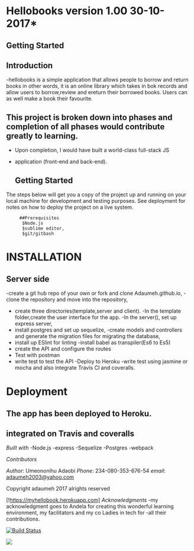 # Hellobooks  version 1.00 30-10-2017*

## Getting Started

##  Introduction
 -hellobooks is a simple application that allows people to borrow and return books in other words, it is an online library which takes in bok records and allow users to borrow,review  and ereturn their borrowed books. Users can as well make a book their favourite.

 
## This project is broken down into phases and completion of all phases would contribute greatly to  learning.
 - Upon completion, I would have built a world-class full-stack JS 
  - application (front-end and back-end).

      ## Getting Started

 The  steps below  will get you a copy of the project up and running on your local machine for development and testing purposes. See deployment for notes on how to deploy the project on a live system.
~~~
     ##Prerequisites
      $Node.js
      $sublime editor,
      $git/gitbash
  ~~~

# INSTALLATION
## Server side
 -create a git hub repo of your own or fork and clone Adaumeh.github.io,
 -clone the repository and move into   the repository,
 - create three directories(template,server and client).
 -In the template folder,create the user interface for the app. 
 -In the server(), set up  express server, 
 - install postgres and  set up sequelize, 
 -create  models and controllers and generate the migration files
  for migrating the database, 
 - install up ESlint for linting
 -install  babel as transpiler(Es6 to Es5)
 - create the API and configure the routes
 - Test with postman
 - write test to test the API
 -Deploy to Heroku
  -write test using jasmine or mocha and also integrate Travis CI and coveralls.

  # Deployment
  ##  The app has been deployed to Heroku.
  ##  integrated on Travis and coveralls
  
*Built with*
-Node.js
-express
-Sequelize
-Postgres
-webpack

*Contributors*


*Author*: Umeononihu Adaobi
*Phone*: 234-080-353-676-54
*email*: adaumeh2003@yahoo.com


Copyright adaumeh 2017 alrights reserved

[!https://myhellobook.herokuapp.com]
*Acknowledgments*
-my acknowledgment goes to  Andela for creating this wonderful learning environment, my facilitators and my co Ladies in tech for -all their contributions.



[![Build Status](https://travis-ci.org/Adaumeh/Adaumeh.github.io.svg?branch=development)](https://travis-ci.org/Adaumeh/Adaumeh.github.io)

<a href="https://codeclimate.com/github/codeclimate/codeclimate"><img src="https://codeclimate.com/github/codeclimate/codeclimate/badges/gpa.svg" /></a>